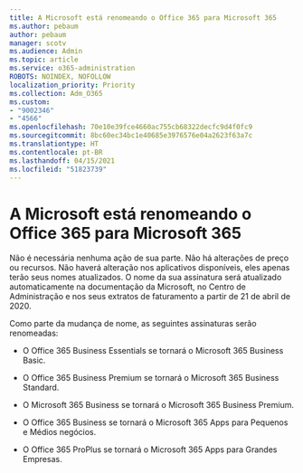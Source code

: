 ```yaml
---
title: A Microsoft está renomeando o Office 365 para Microsoft 365
ms.author: pebaum
author: pebaum
manager: scotv
ms.audience: Admin
ms.topic: article
ms.service: o365-administration
ROBOTS: NOINDEX, NOFOLLOW
localization_priority: Priority
ms.collection: Adm_O365
ms.custom:
- "9002346"
- "4566"
ms.openlocfilehash: 70e10e39fce4660ac755cb68322decfc9d4f0fc9
ms.sourcegitcommit: 8bc60ec34bc1e40685e3976576e04a2623f63a7c
ms.translationtype: HT
ms.contentlocale: pt-BR
ms.lasthandoff: 04/15/2021
ms.locfileid: "51823739"
---
```

# <a name="microsoft-is-renaming-office-365-to-microsoft-365"></a>A Microsoft está renomeando o Office 365 para Microsoft 365

Não é necessária nenhuma ação de sua parte. Não há alterações de preço ou recursos. Não haverá alteração nos aplicativos disponíveis, eles apenas terão seus nomes atualizados. O nome da sua assinatura será atualizado automaticamente na documentação da Microsoft, no Centro de Administração e nos seus extratos de faturamento a partir de 21 de abril de 2020.

Como parte da mudança de nome, as seguintes assinaturas serão renomeadas:

- O Office 365 Business Essentials se tornará o Microsoft 365 Business Basic.

- O Office 365 Business Premium se tornará o Microsoft 365 Business Standard.

- O Microsoft 365 Business se tornará o Microsoft 365 Business Premium.

- O Office 365 Business se tornará o Microsoft 365 Apps para Pequenos e Médios negócios.

- O Office 365 ProPlus se tornará o Microsoft 365 Apps para Grandes Empresas.
